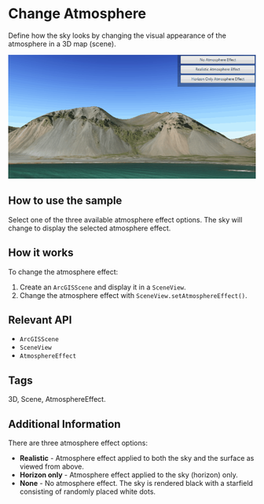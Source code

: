<h1>Change Atmosphere</h1>

<p>Define how the sky looks by changing the visual appearance of the atmosphere in a 3D map (scene).</p>

<p><img src="ChangeAtmosphereEffect.gif" alt="Image" /></p>

<h2>How to use the sample</h2>

<p>Select one of the three available atmosphere effect options. The sky will change to display the selected atmosphere effect. </p>

<h2>How it works</h2>

<p>To change the atmosphere effect:</p>

<ol>
<li>Create an <code>ArcGISScene</code> and display it in a <code>SceneView</code>.</li>

<li>Change the atmosphere effect with <code>SceneView.setAtmosphereEffect()</code>.</li>
</ol>

<h2>Relevant API</h2>

<ul>
<li><code>ArcGISScene</code></li>

<li><code>SceneView</code></li>

<li><code>AtmosphereEffect</code></li>
</ul>

<h2>Tags</h2>

<p>3D, Scene, AtmosphereEffect. </p>

<h2>Additional Information</h2>
There are three atmosphere effect options:

<ul>
<li><strong> Realistic</strong> - Atmosphere effect applied to both the sky and the surface as viewed from above.</li> 
<li><strong> Horizon only</strong> - Atmosphere effect applied to the sky (horizon) only.</li>
<li><strong> None</strong> - No atmosphere effect. The sky is rendered black with a starfield consisting of randomly placed white dots.</li>
</ul>
